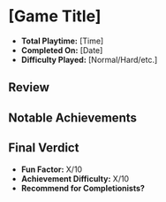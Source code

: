 # [Game Title]

- **Total Playtime:** [Time] 
- **Completed On:** [Date] 
- **Difficulty Played:** [Normal/Hard/etc.] 

## Review

## Notable Achievements

## Final Verdict
- **Fun Factor:** X/10
- **Achievement Difficulty:** X/10
- **Recommend for Completionists?**